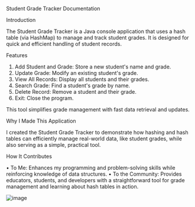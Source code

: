 Student Grade Tracker Documentation

Introduction

The Student Grade Tracker is a Java console application that uses a hash table (via HashMap) to manage and track student grades. It is designed for quick and efficient handling of student records.

Features

1.	Add Student and Grade: Store a new student's name and grade.
2.	Update Grade: Modify an existing student's grade.
3.	View All Records: Display all students and their grades.
4.	Search Grade: Find a student's grade by name.
5.	Delete Record: Remove a student and their grade.
6.	Exit: Close the program.
   
This tool simplifies grade management with fast data retrieval and updates.

Why I Made This Application

I created the Student Grade Tracker to demonstrate how hashing and hash tables can efficiently manage real-world data, like student grades, while also serving as a simple, practical tool.

How It Contributes

•	To Me: Enhances my programming and problem-solving skills while reinforcing knowledge of data structures.
•	To the Community: Provides educators, students, and developers with a straightforward tool for grade management and learning about hash tables in action.


![image](https://github.com/user-attachments/assets/764bc52c-a739-4080-b6f7-c2e72accdf50)

